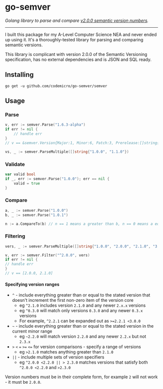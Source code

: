 # go-semver

*Golang library to parse and compare [v2.0.0 semantic version numbers](https://semver.org/spec/v2.0.0.html).*

---

I built this package for my A-Level Computer Science NEA and never ended up using it. It's a thoroughly-tested library for parsing and comparing semantic versions.

This library is complicant with version 2.0.0 of the Semantic Versioning specification, has no external dependencies and is JSON and SQL ready.

## Installing

```
go get -u github.com/codemicro/go-semver/semver
```

## Usage

### Parse

```go
v, err := semver.Parse("1.6.3-alpha")
if err != nil {
	// handle err
}
// v == &semver.Version{Major:1, Minor:6, Patch:3, Prerelease:[]string{"alpha"}, Build:[]string(nil), Stable:true}

vs, _ := semver.ParseMultiple([]string{"1.0.0", "1.1.0"})
```

### Validate

```go
var valid bool
if _, err := semver.Parse("1.0.0"); err == nil {
    valid = true
}
```

### Compare

```go
a, _ := semver.Parse("1.0.0")
b, _ := semver.Parse("1.0.1")

n := a.CompareTo(b) // n == 1 means a greater than b, n == 0 means a equal to b, n == -1 means a less than b
```

### Filtering

```go
vers, _ := semver.ParseMultiple([]string{"1.0.0", "2.0.0", "2.1.0", "3.0.0"})

v, err := semver.Filter("^2.0.0", vers)   
if err != nil {
// handle err
}
// v == [2.0.0, 2.1.0]
```

#### Specifying version ranges

* `^` - include everything greater than or equal to the stated version that doesn't increment the first non-zero item of the version core
  * eg `^2.1.0` includes version `2.1.0` and any newer `2.x.x` versions
  * eg `^0.3.0` will match only versions `0.3.0` and any newer `0.3.x` versions
  * For example, `^2.2.1` can be expanded out as `>=2.2.1 <3.0.0`
* `~` - include everything greater than or equal to the stated version in the current minor range
  * eg `~2.2.0` will match version `2.2.0` and any newer `2.2.x` but not `2.3.x`
* `>` `<` `=` `>=` `<=` for version comparisons - specify a range of versions
  * eg `>2.1.0` matches anything greater than `2.1.0`
* `||` - include multiple sets of version specifiers
  * eg `^2.0.0 <2.2.0 || > 2.3.0` matches versions that satisfy both `^2.0.0 <2.2.0` and `>2.3.0`

Version numbers must be in their complete form, for example `2` will not work - it must be `2.0.0`.
